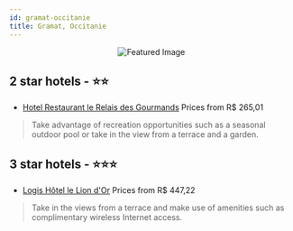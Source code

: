 ```yaml
---
id: gramat-occitanie
title: Gramat, Occitanie
---
```


<center><img src="https://i.travelapi.com/hotels/11000000/10470000/10467900/10467833/ac073c3c_b.jpg" alt="Featured Image" /></center>


##  2 star hotels - ⭐️⭐️

-    [Hotel Restaurant le Relais des Gourmands](https://us.hurb.com/hotels/gramat/hotel-restaurant-le-relais-des-gourmands-JNP-JP632472?cmp=18055) Prices from R$ 265,01
   > Take advantage of recreation opportunities such as a seasonal outdoor pool or take in the view from a terrace and a garden.

##  3 star hotels - ⭐️⭐️⭐️

-    [Logis Hôtel le Lion d'Or](https://us.hurb.com/hotels/gramat/logis-hotel-le-lion-d-or-JNP-JP350013?cmp=18055) Prices from R$ 447,22
   > Take in the views from a terrace and make use of amenities such as complimentary wireless Internet access.
